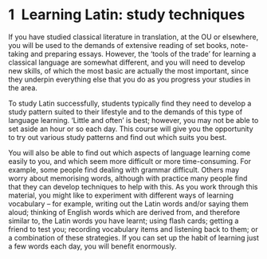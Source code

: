 # 1 Learning Latin: study techniques


If you have studied classical literature in translation, at the OU or elsewhere, you will be used to the demands of extensive reading of set books, note-taking and preparing essays. However, the ‘tools of the trade’ for learning a classical language are somewhat different, and you will need to develop new skills, of which the most basic are actually the most important, since they underpin everything else that you do as you progress your studies in the area.

To study Latin successfully, students typically find they need to develop a study pattern suited to their lifestyle and to the demands of this type of language learning. ‘Little and often’ is best; however, you may not be able to set aside an hour or so each day. This course will give you the opportunity to try out various study patterns and find out which suits you best.

You will also be able to find out which aspects of language learning come easily to you, and which seem more difficult or more time-consuming. For example, some people find dealing with grammar difficult. Others may worry about memorising words, although with practice many people find that they can develop techniques to help with this. As you work through this material, you might like to experiment with different ways of learning vocabulary – for example, writing out the Latin words and/or saying them aloud; thinking of English words which are derived from, and therefore similar to, the Latin words you have learnt; using flash cards; getting a friend to test you; recording vocabulary items and listening back to them; or a combination of these strategies. If you can set up the habit of learning just a few words each day, you will benefit enormously.

